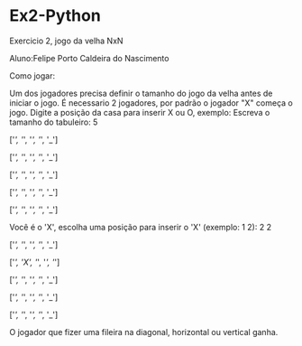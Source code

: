 # Ex2-Python
Exercicio 2, jogo da velha NxN

Aluno:Felipe Porto Caldeira do Nascimento

Como jogar:

Um dos jogadores precisa definir o tamanho do jogo da velha antes de iniciar o jogo.
É necessario 2 jogadores, por padrão o jogador "X" começa o jogo. Digite a posição da casa para inserir X ou O, exemplo:
Escreva o tamanho do tabuleiro: 5

['_', '_', '_', '_', '_']

['_', '_', '_', '_', '_']

['_', '_', '_', '_', '_']

['_', '_', '_', '_', '_']

['_', '_', '_', '_', '_']


Você é o 'X', escolha uma posição para inserir o 'X' (exemplo: 1 2): 2 2

['_', '_', '_', '_', '_']

['_', 'X', '_', '_', '_']

['_', '_', '_', '_', '_']

['_', '_', '_', '_', '_']

['_', '_', '_', '_', '_']



O jogador que fizer uma fileira na diagonal, horizontal ou vertical ganha.

